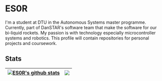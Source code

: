 # ES0R

I'm a student at DTU in the Autonomous Systems master programme. Currently, part of DanSTAR's software team that make the software for our bi-liquid rockets. My passion is with technology especially microcontroller systems and robotics. This profile will contain repositories for personal projects and coursework.

## Stats
| <a href="(https://git.io/streak-stats"><img align="center" src="http://github-readme-streak-stats.herokuapp.com?user=ES0R&theme=dark&hide_border=true&background=000000)" alt="ES0R's github stats" /></a> | <a href="https://github.com/ES0R/github-readme-stats"><img align="center" src="https://github-readme-stats.vercel.app/api/top-langs/?username=ES0R&layout=compact&theme=dark&hide_border=true" /></a> |
| ------------- | ------------- |

<!---
If you don't write commit messages like this, don't talk to me.
<p align="center">
  <img src="https://user-images.githubusercontent.com/58563157/215502071-96bd09d2-e22e-4068-b972-fb598979cea0.jpg" width="650" height="270">
</p>



ES0R/ES0R is a ✨ special ✨ repository because its `README.md` (this file) appears on your GitHub profile.
You can click the Preview link to take a look at your changes.
--->

